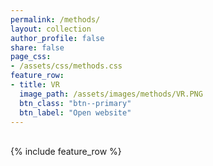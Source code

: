 ```yaml
---
permalink: /methods/
layout: collection
author_profile: false
share: false
page_css:
- /assets/css/methods.css
feature_row:
- title: VR
  image_path: /assets/images/methods/VR.PNG
  btn_class: "btn--primary"
  btn_label: "Open website"
---
```


<br />
<div class="grid__wrapper">
{% include feature_row %}
</div>
